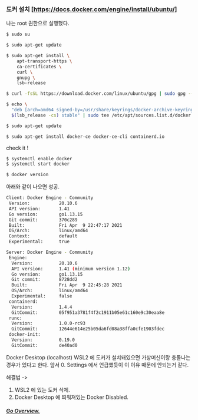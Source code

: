 ### 도커 설치 [https://docs.docker.com/engine/install/ubuntu/]

나는 root 권한으로 실행했다.
```bash
$ sudo su
```


```bash
$ sudo apt-get update

$ sudo apt-get install \
    apt-transport-https \
    ca-certificates \
    curl \
    gnupg \
    lsb-release

$ curl -fsSL https://download.docker.com/linux/ubuntu/gpg | sudo gpg --dearmor -o /usr/share/keyrings/docker-archive-keyring.gpg

$ echo \
  "deb [arch=amd64 signed-by=/usr/share/keyrings/docker-archive-keyring.gpg] https://download.docker.com/linux/ubuntu \
  $(lsb_release -cs) stable" | sudo tee /etc/apt/sources.list.d/docker.list > /dev/null

$ sudo apt-get update

$ sudo apt-get install docker-ce docker-ce-cli containerd.io
```


check it !
```bash
$ systemctl enable docker
$ systemctl start docker

$ docker version
```

아래와 같이 나오면 성공.
```bash
Client: Docker Engine - Community
 Version:           20.10.6
 API version:       1.41
 Go version:        go1.13.15
 Git commit:        370c289
 Built:             Fri Apr  9 22:47:17 2021
 OS/Arch:           linux/amd64
 Context:           default
 Experimental:      true

Server: Docker Engine - Community
 Engine:
  Version:          20.10.6
  API version:      1.41 (minimum version 1.12)
  Go version:       go1.13.15
  Git commit:       8728dd2
  Built:            Fri Apr  9 22:45:28 2021
  OS/Arch:          linux/amd64
  Experimental:     false
 containerd:
  Version:          1.4.4
  GitCommit:        05f951a3781f4f2c1911b05e61c160e9c30eaa8e
 runc:
  Version:          1.0.0-rc93
  GitCommit:        12644e614e25b05da6fd08a38ffa0cfe1903fdec
 docker-init:
  Version:          0.19.0
  GitCommit:        de40ad0
```

Docker Desktop (localhost)
WSL2 에 도커가 설치돼있으면 가상머신이랑 충돌나는 경우가 있다고 한다.
앞서 0. Settings 에서 언급했듯이 이 이유 때문에 안되는거 같다.

해결법 ->
1. WSL2 에 있는 도커 삭제.
2. Docker Desktop 에 띄워져있는 Docker Disabled.

##### [Go Overview.](https://github.com/es5es5/TIL/tree/main/kubernetes/2021-05-03)
